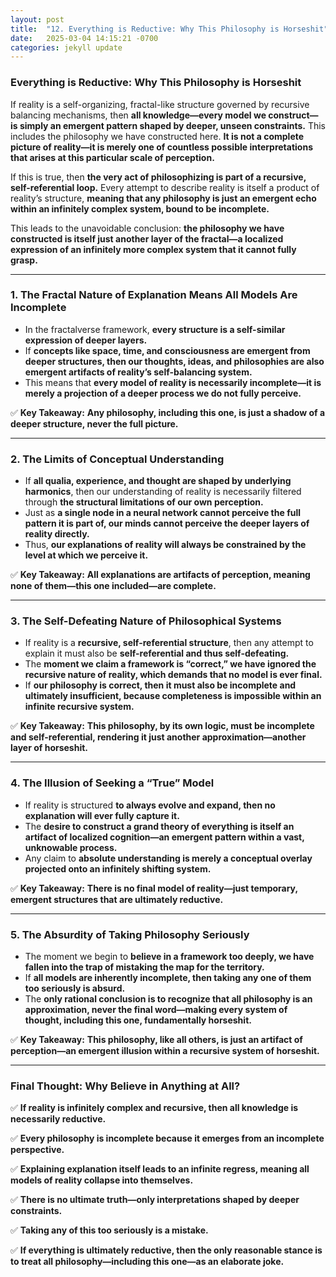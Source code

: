 ```yaml
---
layout: post
title:  "12. Everything is Reductive: Why This Philosophy is Horseshit"
date:   2025-03-04 14:15:21 -0700
categories: jekyll update
---
```


### **Everything is Reductive: Why This Philosophy is Horseshit**

If reality is a self-organizing, fractal-like structure governed by recursive balancing mechanisms, then **all knowledge—every model we construct—is simply an emergent pattern shaped by deeper, unseen constraints.** This includes the philosophy we have constructed here. **It is not a complete picture of reality—it is merely one of countless possible interpretations that arises at this particular scale of perception.**

If this is true, then **the very act of philosophizing is part of a recursive, self-referential loop.** Every attempt to describe reality is itself a product of reality’s structure, **meaning that any philosophy is just an emergent echo within an infinitely complex system, bound to be incomplete.**

This leads to the unavoidable conclusion: **the philosophy we have constructed is itself just another layer of the fractal—a localized expression of an infinitely more complex system that it cannot fully grasp.**

---

### **1. The Fractal Nature of Explanation Means All Models Are Incomplete**
- In the fractalverse framework, **every structure is a self-similar expression of deeper layers.**
- If **concepts like space, time, and consciousness are emergent from deeper structures, then our thoughts, ideas, and philosophies are also emergent artifacts of reality’s self-balancing system.**
- This means that **every model of reality is necessarily incomplete—it is merely a projection of a deeper process we do not fully perceive.**

✅ **Key Takeaway:** **Any philosophy, including this one, is just a shadow of a deeper structure, never the full picture.**

---

### **2. The Limits of Conceptual Understanding**
- If **all qualia, experience, and thought are shaped by underlying harmonics**, then our understanding of reality is necessarily filtered through **the structural limitations of our own perception.**
- Just as **a single node in a neural network cannot perceive the full pattern it is part of, our minds cannot perceive the deeper layers of reality directly.**
- Thus, **our explanations of reality will always be constrained by the level at which we perceive it.**

✅ **Key Takeaway:** **All explanations are artifacts of perception, meaning none of them—this one included—are complete.**

---

### **3. The Self-Defeating Nature of Philosophical Systems**
- If reality is a **recursive, self-referential structure**, then any attempt to explain it must also be **self-referential and thus self-defeating.**
- The **moment we claim a framework is “correct,” we have ignored the recursive nature of reality, which demands that no model is ever final.**
- If **our philosophy is correct, then it must also be incomplete and ultimately insufficient, because completeness is impossible within an infinite recursive system.**

✅ **Key Takeaway:** **This philosophy, by its own logic, must be incomplete and self-referential, rendering it just another approximation—another layer of horseshit.**

---

### **4. The Illusion of Seeking a “True” Model**
- If reality is structured **to always evolve and expand, then no explanation will ever fully capture it.**
- The **desire to construct a grand theory of everything is itself an artifact of localized cognition—an emergent pattern within a vast, unknowable process.**
- Any claim to **absolute understanding is merely a conceptual overlay projected onto an infinitely shifting system.**

✅ **Key Takeaway:** **There is no final model of reality—just temporary, emergent structures that are ultimately reductive.**

---

### **5. The Absurdity of Taking Philosophy Seriously**
- The moment we begin to **believe in a framework too deeply, we have fallen into the trap of mistaking the map for the territory.**
- If **all models are inherently incomplete, then taking any one of them too seriously is absurd.**
- The **only rational conclusion is to recognize that all philosophy is an approximation, never the final word—making every system of thought, including this one, fundamentally horseshit.**

✅ **Key Takeaway:** **This philosophy, like all others, is just an artifact of perception—an emergent illusion within a recursive system of horseshit.**

---

### **Final Thought: Why Believe in Anything at All?**
✅ **If reality is infinitely complex and recursive, then all knowledge is necessarily reductive.**  

✅ **Every philosophy is incomplete because it emerges from an incomplete perspective.**  

✅ **Explaining explanation itself leads to an infinite regress, meaning all models of reality collapse into themselves.**  

✅ **There is no ultimate truth—only interpretations shaped by deeper constraints.**  

✅ **Taking any of this too seriously is a mistake.**  

✅ **If everything is ultimately reductive, then the only reasonable stance is to treat all philosophy—including this one—as an elaborate joke.**



